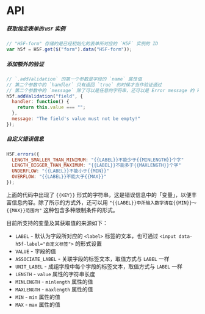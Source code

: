 # API

##### 获取指定表单的 `H5F` 实例

```javascript
// "H5F-form" 存储的是已经初始化的表单所对应的 `H5F` 实例的 ID
var h5f = H5F.get($("form").data("H5F-form"));
```

##### 添加额外的验证

```javascript
// `.addValidation` 的第一个参数是字段的 `name` 属性值
// 第二个参数中的 `handler` 只有返回 `true` 的时候才当作验证通过
// 第二个参数中的 `message` 除了可以是任意的字符串，还可以是 Error message 的 key 或返回字符串的函数
h5f.addValidation("field", {
  handler: function() {
    return this.value === "";
  },
  message: "The field's value must not be empty!"
});
```

##### 自定义错误信息

```javascript
H5F.errors({
  LENGTH_SMALLER_THAN_MINIMUM: "{{LABEL}}不能少于{{MINLENGTH}}个字"
  LENGTH_BIGGER_THAN_MAXIMUM: "{{LABEL}}不能多于{{MAXLENGTH}}个字"
  UNDERFLOW: "{{LABEL}}不能小于{{MIN}}"
  OVERFLOW: "{{LABEL}}不能大于{{MAX}}"
});
```

上面的代码中出现了 `{{KEY}}` 形式的字符串，这是错误信息中的「变量」，以便丰富信息内容。除了所示的方式外，还可以用 `"{{LABEL}}中所输入数字请在{{MIN}}～{{MAX}}范围内"` 这种包含多种限制条件的形式。

目前所支持的变量及其获取值的来源如下：

* `LABEL` - 默认为字段所对应的 `<label>` 标签的文本，也可通过 `<input data-h5f-label="自定义标签">` 的形式设置
* `VALUE` - 字段的值
* `ASSOCIATE_LABEL` - 关联字段的标签文本，取值方式与 `LABEL` 一样
* `UNIT_LABEL` - 成组字段中每个字段的标签文本，取值方式与 `LABEL` 一样
* `LENGTH` - `value` 属性的字符串长度
* `MINLENGTH` - `minlength` 属性的值
* `MAXLENGTH` - `maxlength` 属性的值
* `MIN` - `min` 属性的值
* `MAX` - `max` 属性的值
